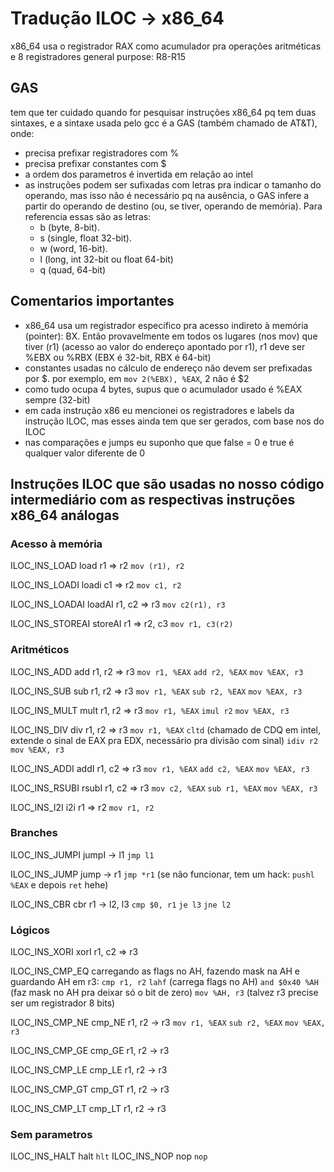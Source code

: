 # Tradução ILOC -> x86_64

x86_64 usa o registrador RAX como acumulador pra operações aritméticas e 8 registradores general purpose: R8-R15

## GAS

tem que ter cuidado quando for pesquisar instruções x86_64 pq tem duas sintaxes, e a sintaxe usada pelo gcc é a GAS (também chamado de AT&T), onde:
- precisa prefixar registradores com %
- precisa prefixar constantes com $
- a ordem dos parametros é invertida em relação ao intel
- as instruções podem ser sufixadas com letras pra indicar o tamanho do operando, mas isso não é necessário pq na ausência, o GAS infere a partir do operando de destino (ou, se tiver, operando de memória). Para referencia essas são as letras:
    - b (byte, 8-bit).
    - s (single, float 32-bit).
    - w (word, 16-bit).
    - l (long, int 32-bit ou float 64-bit)
    - q (quad, 64-bit)

## Comentarios importantes

- x86_64 usa um registrador específico pra acesso indireto à memória (pointer): BX. Então provavelmente em todos os lugares (nos mov) que tiver (r1) (acesso ao valor do endereço apontado por r1), r1 deve ser %EBX ou %RBX (EBX é 32-bit, RBX é 64-bit)
- constantes usadas no cálculo de endereço não devem ser prefixadas por $. por exemplo, em `mov 2(%EBX), %EAX`, 2 não é $2
- como tudo ocupa 4 bytes, supus que o acumulador usado é %EAX sempre (32-bit)
- em cada instrução x86 eu mencionei os registradores e labels da instrução ILOC, mas esses ainda tem que ser gerados, com base nos do ILOC
- nas comparações e jumps eu suponho que que false = 0 e true é qualquer valor diferente de 0

## Instruções ILOC que são usadas no nosso código intermediário com as respectivas instruções x86_64 análogas

### Acesso à memória

ILOC_INS_LOAD
    load r1 => r2
    `mov (r1), r2`

ILOC_INS_LOADI
    loadi c1 => r2
    `mov c1, r2`

ILOC_INS_LOADAI
    loadAI r1, c2 => r3
    `mov c2(r1), r3`

ILOC_INS_STOREAI
    storeAI r1 => r2, c3
    `mov r1, c3(r2)`

### Aritméticos

ILOC_INS_ADD
    add r1, r2 => r3
    `mov r1, %EAX`
    `add r2, %EAX`
    `mov %EAX, r3`

ILOC_INS_SUB
    sub r1, r2 => r3
    `mov r1, %EAX`
    `sub r2, %EAX`
    `mov %EAX, r3`

ILOC_INS_MULT
    mult r1, r2 => r3
    `mov r1, %EAX`
    `imul r2`
    `mov %EAX, r3`

ILOC_INS_DIV
    div r1, r2 => r3
    `mov r1, %EAX`
    `cltd` (chamado de CDQ em intel, extende o sinal de EAX pra EDX, necessário pra divisão com sinal)
    `idiv r2`
    `mov %EAX, r3`

ILOC_INS_ADDI
    addI r1, c2 => r3
    `mov r1, %EAX`
    `add c2, %EAX`
    `mov %EAX, r3`

ILOC_INS_RSUBI
    rsubI r1, c2 => r3
    `mov c2, %EAX`
    `sub r1, %EAX`
    `mov %EAX, r3`

ILOC_INS_I2I
    i2i r1 => r2
    `mov r1, r2`

### Branches

ILOC_INS_JUMPI
    jumpI -> l1
    `jmp l1`

ILOC_INS_JUMP
    jump -> r1
    `jmp *r1` (se não funcionar, tem um hack: `pushl %EAX` e depois `ret` hehe)


ILOC_INS_CBR
    cbr r1 -> l2, l3
    `cmp $0, r1`
    `je l3`
    `jne l2`

### Lógicos

ILOC_INS_XORI
    xorI r1, c2 => r3

ILOC_INS_CMP_EQ
    carregando as flags no AH, fazendo mask na AH e guardando AH em r3:
    `cmp r1, r2`
    `lahf` (carrega flags no AH)
    `and $0x40 %AH` (faz mask no AH pra deixar só o bit de zero)
    `mov %AH, r3` (talvez r3 precise ser um registrador 8 bits)

ILOC_INS_CMP_NE
    cmp_NE r1, r2 -> r3
    `mov r1, %EAX`
    `sub r2, %EAX`
    `mov %EAX, r3`

ILOC_INS_CMP_GE
    cmp_GE r1, r2 -> r3

ILOC_INS_CMP_LE
    cmp_LE r1, r2 -> r3

ILOC_INS_CMP_GT
    cmp_GT r1, r2 -> r3

ILOC_INS_CMP_LT
    cmp_LT r1, r2 -> r3


### Sem parametros

ILOC_INS_HALT
    halt
    `hlt`
ILOC_INS_NOP
    nop
    `nop`